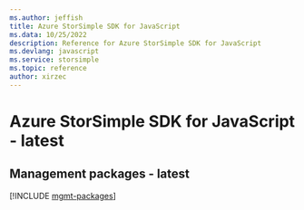 ```yaml
---
ms.author: jeffish
title: Azure StorSimple SDK for JavaScript
ms.data: 10/25/2022
description: Reference for Azure StorSimple SDK for JavaScript
ms.devlang: javascript
ms.service: storsimple
ms.topic: reference
author: xirzec
---
```

# Azure StorSimple SDK for JavaScript - latest

## Management packages - latest
[!INCLUDE [mgmt-packages](storsimple-mgmt-index.md)]